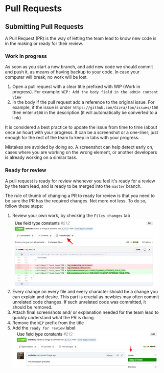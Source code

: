 # Pull Requests

## Submitting Pull Requests

A Pull Request (PR) is the way of letting the team lead to know new code is in the making or ready for their review.

### Work in progress

As soon as you start a new branch, and add new code we should commit and push it, as means of having backup to your code. In case your computer will  break, no work will be lost.

1. Open a pull request with a clear title prefixed with WIP (Work in progress). For example: `WIP: Add the body field in the admin content view`
2. In the body if the pull request add a reference to the original issue. For example, if the issue is under `https://github.com/Gizra/foo/issues/100` then enter `#100` in the description (it will automatically be converted to a link)

It is considered a best practice to update the issue from time to time (about once an hour) with your progress. It can be a screenshot or a one-liner; just enough for the rest of the team to keep in tabs with your progress.

Mistakes are avoided by doing so. A screenshot can help detect early on, cases  where you are working on the wrong element, or another developers is already working on a similar task. 

### Ready for review

A pull request is ready for review whenever you feel it's ready for a review by the team lead, and is ready to be merged into the `master` branch.

The rule of thumb of changing a PR to ready for review is that you need to be sure the PR has the required changes. Not more not less. To do so, follow these steps: 

1. Review your own work, by checking the `Files changes` tab ![Checking "files changed"](pull-request-review-1.jpg)
2. Every change on every file and every character should be a change you can explain and desire. This part is crucial as newbies may often commit unrelated code changes. If such unrelated code was committed, it should be removed.
3. Attach final screenshots and/ or explanation needed for the team lead to quickly understand what the PR is doing.
4. Remove the `WIP` prefix from the title
5. Add the `ready for review` label !["ready for review" label added to the PR](ready-for-review-label.jpg)
